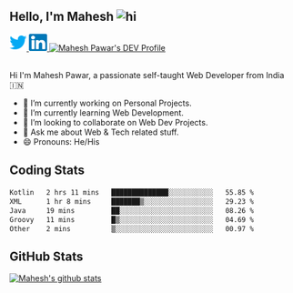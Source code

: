 ## Hello, I'm Mahesh <img src="https://user-images.githubusercontent.com/1303154/88677602-1635ba80-d120-11ea-84d8-d263ba5fc3c0.gif" width="28px" alt="hi">

<a href="https://twitter.com/maheshvpawar">
  <img src="assets/twitter.svg" alt="Mahesh Pawar's Twitter Profile" height="30" width="30">
</a>
<a href="https://www.linkedin.com/in/mahesh-pawar/">
  <img src="assets/linkedin.svg" alt="Mahesh Pawar's LinkedInProfile" height="30" width="32">
</a>
<a href="https://dev.to/maheshpawar">
  <img src="https://d2fltix0v2e0sb.cloudfront.net/dev-badge.svg" alt="Mahesh Pawar's DEV Profile" height="30" width="32">
</a>
<br></br>

Hi I'm  Mahesh Pawar, a passionate self-taught Web Developer from India 🇮🇳
- 🔭 I’m currently working on Personal Projects.
- 🌱 I’m currently learning Web Development.
- 👯 I’m looking to collaborate on Web Dev Projects.
- 💬 Ask me about Web & Tech related stuff.
- 😄 Pronouns: He/His

## Coding Stats

<!--START_SECTION:waka-->
```text
Kotlin   2 hrs 11 mins   ██████████████░░░░░░░░░░░   55.85 % 
XML      1 hr 8 mins     ███████▒░░░░░░░░░░░░░░░░░   29.23 % 
Java     19 mins         ██░░░░░░░░░░░░░░░░░░░░░░░   08.26 % 
Groovy   11 mins         █▒░░░░░░░░░░░░░░░░░░░░░░░   04.69 % 
Other    2 mins          ▒░░░░░░░░░░░░░░░░░░░░░░░░   00.97 % 
```
<!--END_SECTION:waka-->

## GitHub Stats

[![Mahesh's github stats](https://github-readme-stats.vercel.app/api?username=maheshvpawar&count_private=true&show_icons=true)](https://github.com/anuraghazra/github-readme-stats)
